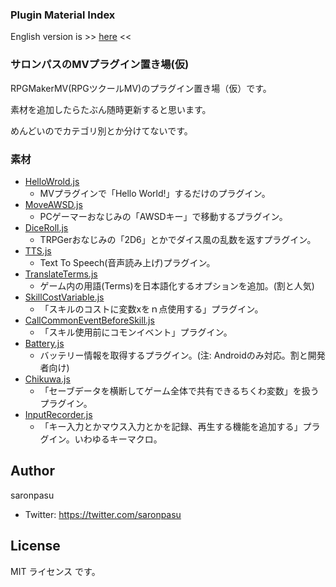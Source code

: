 ### Plugin Material Index

English version is >> [here](/README_en.md) <<

### サロンパスのMVプラグイン置き場(仮)

RPGMakerMV(RPGツクールMV)のプラグイン置き場（仮）です。

素材を追加したらたぶん随時更新すると思います。

めんどいのでカテゴリ別とか分けてないです。

### 素材

- [HelloWrold.js](/HelloWorld/)
   - MVプラグインで「Hello World!」するだけのプラグイン。
- [MoveAWSD.js](/MoveAWSD/)
   - PCゲーマーおなじみの「AWSDキー」で移動するプラグイン。
- [DiceRoll.js](/DiceRoll/)
   - TRPGerおなじみの「2D6」とかでダイス風の乱数を返すプラグイン。
- [TTS.js](/TTS/)
   - Text To Speech(音声読み上げ)プラグイン。
- [TranslateTerms.js](/TranslateTerms/)
   - ゲーム内の用語(Terms)を日本語化するオプションを追加。(割と人気)
- [SkillCostVariable.js](/SkillCostVariable/)
   - 「スキルのコストに変数xをｎ点使用する」プラグイン。
- [CallCommonEventBeforeSkill.js](/CallCommonEventBeforeSkill/)
   - 「スキル使用前にコモンイベント」プラグイン。
- [Battery.js](/Battery/)
   - バッテリー情報を取得するプラグイン。(注: Androidのみ対応。割と開発者向け)
- [Chikuwa.js](/Chikuwa/)
   - 「セーブデータを横断してゲーム全体で共有できるちくわ変数」を扱うプラグイン。
- [InputRecorder.js](/InputRecorder/)
   - 「キー入力とかマウス入力とかを記録、再生する機能を追加する」プラグイン。いわゆるキーマクロ。

## Author
saronpasu

- Twitter: https://twitter.com/saronpasu

## License
MIT ライセンス です。
